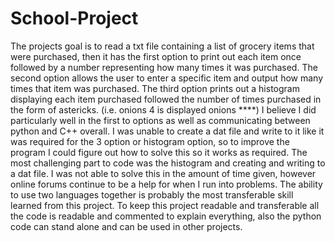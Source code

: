# School-Project
The projects goal is to read a txt file containing a list of grocery items that were purchased, then it has the first option to print out each item once followed by a number representing how many times it was purchased. The second option allows the user to enter a specific item and output how many times that item was purchased. The third option prints out a histogram displaying each item purchased followed the number of times purchased in the form of astericks. (i.e. onions 4 is displayed onions ****) I believe I did particularly well in the first to options as well as communicating between python and C++ overall. I was unable to create a dat file and write to it like it was required for the 3 option or histogram option, so to improve the program I could figure out how to solve this so it works as required. The most challenging part to code was the histogram and creating and writing to a dat file. I was not able to solve this in the amount of time given, however online forums continue to be a help for when I run into problems. The ability to use two languages together is probably the most transferable skill learned from this project. To keep this project readable and transferable all the code is readable and commented to explain everything, also the python code can stand alone and can be used in other projects. 
